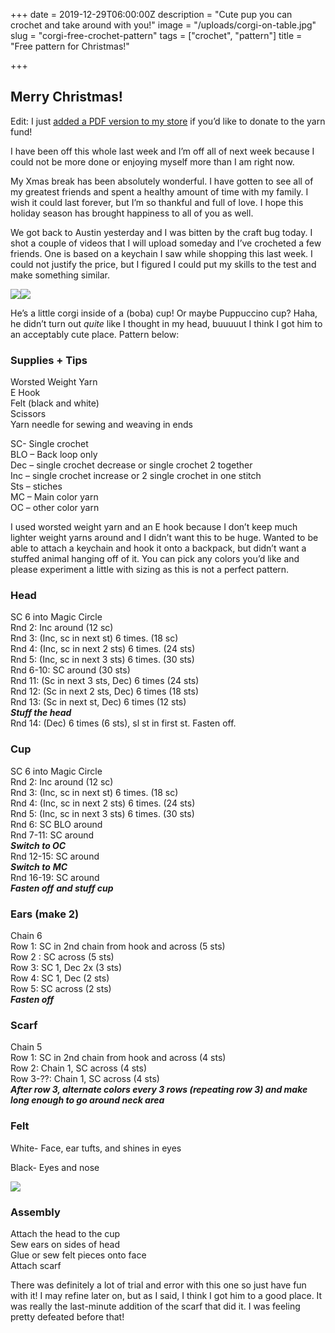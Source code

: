 
+++
date = 2019-12-29T06:00:00Z
description = "Cute pup you can crochet and take around with you!"
image = "/uploads/corgi-on-table.jpg"
slug = "corgi-free-crochet-pattern"
tags = ["crochet", "pattern"]
title = "Free pattern for Christmas!"

+++
## Merry Christmas!

Edit: I just [added a PDF version to my store](https://www.ravelry.com/patterns/library/corgi-coffee-amigurumi) if you’d like to donate to the yarn fund!

I have been off this whole last week and I’m off all of next week because I could not be more done or enjoying myself more than I am right now.

My Xmas break has been absolutely wonderful. I have gotten to see all of my greatest friends and spent a healthy amount of time with my family. I wish it could last forever, but I’m so thankful and full of love. I hope this holiday season has brought happiness to all of you as well.

We got back to Austin yesterday and I was bitten by the craft bug today. I shot a couple of videos that I will upload someday and I’ve crocheted a few friends. One is based on a keychain I saw while shopping this last week. I could not justify the price, but I figured I could put my skills to the test and make something similar.

![](/uploads/holding-corgi.jpg)![](/uploads/close-up-corgi.jpg)

He’s a little corgi inside of a (boba) cup! Or maybe Puppuccino cup? Haha, he didn’t turn out _quite_ like I thought in my head, buuuuut I think I got him to an acceptably cute place. Pattern below:

### Supplies + Tips

Worsted Weight Yarn  
E Hook  
Felt (black and white)  
Scissors  
Yarn needle for sewing and weaving in ends

SC- Single crochet  
BLO – Back loop only  
Dec – single crochet decrease or single crochet 2 together  
Inc – single crochet increase or 2 single crochet in one stitch  
Sts – stiches  
MC – Main color yarn  
OC – other color yarn

I used worsted weight yarn and an E hook because I don’t keep much lighter weight yarns around and I didn’t want this to be huge. Wanted to be able to attach a keychain and hook it onto a backpack, but didn’t want a stuffed animal hanging off of it. You can pick any colors you’d like and please experiment a little with sizing as this is not a perfect pattern.

### Head

SC 6 into Magic Circle  
Rnd 2: Inc around (12 sc)  
Rnd 3: (Inc, sc in next st) 6 times. (18 sc)  
Rnd 4: (Inc, sc in next 2 sts) 6 times. (24 sts)  
Rnd 5: (Inc, sc in next 3 sts) 6 times. (30 sts)  
Rnd 6-10: SC around (30 sts)  
Rnd 11: (Sc in next 3 sts, Dec) 6 times (24 sts)  
Rnd 12: (Sc in next 2 sts, Dec) 6 times (18 sts)  
Rnd 13: (Sc in next st, Dec) 6 times (12 sts)  
**_Stuff the head_**  
Rnd 14: (Dec) 6 times (6 sts), sl st in first st. Fasten off.

### Cup

SC 6 into Magic Circle  
Rnd 2: Inc around (12 sc)  
Rnd 3: (Inc, sc in next st) 6 times. (18 sc)  
Rnd 4: (Inc, sc in next 2 sts) 6 times. (24 sts)  
Rnd 5: (Inc, sc in next 3 sts) 6 times. (30 sts)  
Rnd 6: SC BLO around  
Rnd 7-11: SC around  
**_Switch to OC_**  
Rnd 12-15: SC around  
**_Switch to_** **_MC_**  
Rnd 16-19: SC around  
**_Fasten off_** **_and stuff cup_**

### Ears (make 2)

Chain 6  
Row 1: SC in 2nd chain from hook and across (5 sts)  
Row 2 : SC across (5 sts)  
Row 3: SC 1, Dec 2x (3 sts)  
Row 4: SC 1, Dec (2 sts)  
Row 5: SC across (2 sts)  
**_Fasten off_**

### Scarf

Chain 5  
Row 1: SC in 2nd chain from hook and across (4 sts)  
Row 2: Chain 1, SC across (4 sts)  
Row 3-??: Chain 1, SC across (4 sts)  
**_After row 3, alternate colors every 3 rows (repeating row 3) and make long enough to go around neck area_**

### Felt

White- Face, ear tufts, and shines in eyes

Black- Eyes and nose

![](/uploads/felt.jpg)

### Assembly

Attach the head to the cup  
Sew ears on sides of head  
Glue or sew felt pieces onto face  
Attach scarf

There was definitely a lot of trial and error with this one so just have fun with it! I may refine later on, but as I said, I think I got him to a good place. It was really the last-minute addition of the scarf that did it. I was feeling pretty defeated before that!
